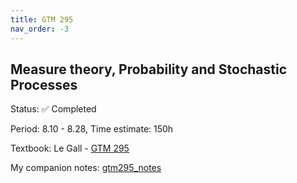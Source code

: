```yaml
---
title: GTM 295
nav_order: -3
---
```


## Measure theory, Probability and Stochastic Processes

Status: ✅ Completed

Period: 8.10 - 8.28, Time estimate: 150h

Textbook: Le Gall - [GTM 295](http://dafuzhu-uchi.github.io/library/Mathematics/Measure_Theory_Probability_and_Stochastic_Processes.pdf)

My companion notes: [gtm295_notes](https://dafuzhu-uchi.github.io/gtm295-notes/gtm295_notes.pdf)

